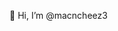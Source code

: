 👋 Hi, I’m @macncheez3

<!---
macncheez3/macncheez3 is a ✨ special ✨ repository because its `README.md` (this file) appears on your GitHub profile.
You can click the Preview link to take a look at your changes.
--->
